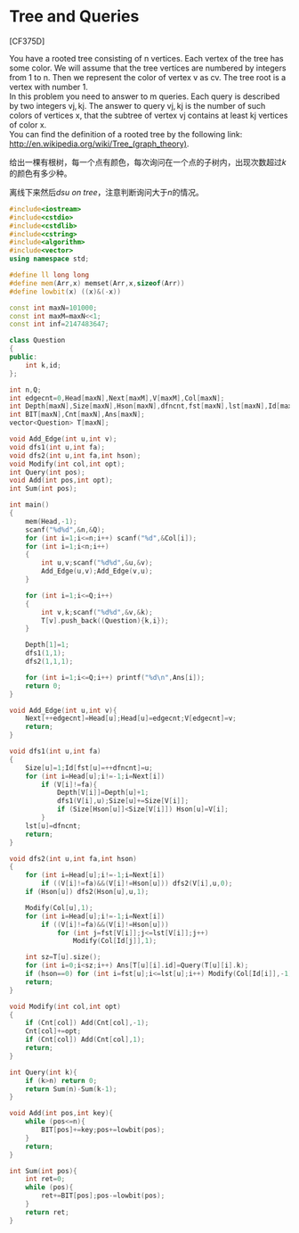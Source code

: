 # Tree and Queries
[CF375D]

You have a rooted tree consisting of n vertices. Each vertex of the tree has some color. We will assume that the tree vertices are numbered by integers from 1 to n. Then we represent the color of vertex v as cv. The tree root is a vertex with number 1.  
In this problem you need to answer to m queries. Each query is described by two integers vj, kj. The answer to query vj, kj is the number of such colors of vertices x, that the subtree of vertex vj contains at least kj vertices of color x.  
You can find the definition of a rooted tree by the following link: http://en.wikipedia.org/wiki/Tree_(graph_theory).

给出一棵有根树，每一个点有颜色，每次询问在一个点的子树内，出现次数超过$k$的颜色有多少种。

离线下来然后$dsu\ on\ tree$，注意判断询问大于$n$的情况。

```cpp
#include<iostream>
#include<cstdio>
#include<cstdlib>
#include<cstring>
#include<algorithm>
#include<vector>
using namespace std;

#define ll long long
#define mem(Arr,x) memset(Arr,x,sizeof(Arr))
#define lowbit(x) ((x)&(-x))

const int maxN=101000;
const int maxM=maxN<<1;
const int inf=2147483647;

class Question
{
public:
	int k,id;
};

int n,Q;
int edgecnt=0,Head[maxN],Next[maxM],V[maxM],Col[maxN];
int Depth[maxN],Size[maxN],Hson[maxN],dfncnt,fst[maxN],lst[maxN],Id[maxN];
int BIT[maxN],Cnt[maxN],Ans[maxN];
vector<Question> T[maxN];

void Add_Edge(int u,int v);
void dfs1(int u,int fa);
void dfs2(int u,int fa,int hson);
void Modify(int col,int opt);
int Query(int pos);
void Add(int pos,int opt);
int Sum(int pos);

int main()
{
	mem(Head,-1);
	scanf("%d%d",&n,&Q);
	for (int i=1;i<=n;i++) scanf("%d",&Col[i]);
	for (int i=1;i<n;i++)
	{
		int u,v;scanf("%d%d",&u,&v);
		Add_Edge(u,v);Add_Edge(v,u);
	}

	for (int i=1;i<=Q;i++)
	{
		int v,k;scanf("%d%d",&v,&k);
		T[v].push_back((Question){k,i});
	}

	Depth[1]=1;
	dfs1(1,1);
	dfs2(1,1,1);

	for (int i=1;i<=Q;i++) printf("%d\n",Ans[i]);
	return 0;
}

void Add_Edge(int u,int v){
	Next[++edgecnt]=Head[u];Head[u]=edgecnt;V[edgecnt]=v;
	return;
}

void dfs1(int u,int fa)
{
	Size[u]=1;Id[fst[u]=++dfncnt]=u;
	for (int i=Head[u];i!=-1;i=Next[i])
		if (V[i]!=fa){
			Depth[V[i]]=Depth[u]+1;
			dfs1(V[i],u);Size[u]+=Size[V[i]];
			if (Size[Hson[u]]<Size[V[i]]) Hson[u]=V[i];
		}
	lst[u]=dfncnt;
	return;
}

void dfs2(int u,int fa,int hson)
{
	for (int i=Head[u];i!=-1;i=Next[i])
		if ((V[i]!=fa)&&(V[i]!=Hson[u])) dfs2(V[i],u,0);
	if (Hson[u]) dfs2(Hson[u],u,1);

	Modify(Col[u],1);
	for (int i=Head[u];i!=-1;i=Next[i])
		if ((V[i]!=fa)&&(V[i]!=Hson[u]))
			for (int j=fst[V[i]];j<=lst[V[i]];j++)
				Modify(Col[Id[j]],1);

	int sz=T[u].size();
	for (int i=0;i<sz;i++) Ans[T[u][i].id]=Query(T[u][i].k);
	if (hson==0) for (int i=fst[u];i<=lst[u];i++) Modify(Col[Id[i]],-1);
	return;
}

void Modify(int col,int opt)
{
	if (Cnt[col]) Add(Cnt[col],-1);
	Cnt[col]+=opt;
	if (Cnt[col]) Add(Cnt[col],1);
	return;
}

int Query(int k){
	if (k>n) return 0;
	return Sum(n)-Sum(k-1);
}

void Add(int pos,int key){
	while (pos<=n){
		BIT[pos]+=key;pos+=lowbit(pos);
	}
	return;
}

int Sum(int pos){
	int ret=0;
	while (pos){
		ret+=BIT[pos];pos-=lowbit(pos);
	}
	return ret;
}
```